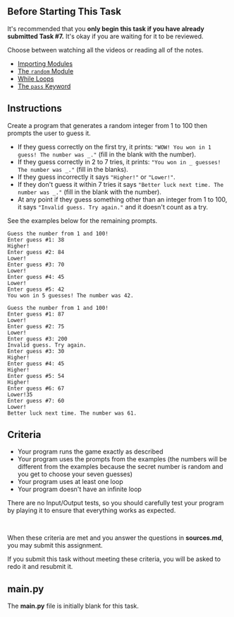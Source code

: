 ## Before Starting This Task

It's recommended that you **only begin this task if you have already submitted Task #7.** It's okay if you are waiting for it to be reviewed.

Choose between watching all the videos or reading all of the notes.

* [Importing Modules](https://github.com/Kitchener-Waterloo-Collegiate-and-VS/ICS3U/blob/main/Unit%201/1.27%20Importing%20Modules.md) 
* [The `random` Module](https://github.com/Kitchener-Waterloo-Collegiate-and-VS/ICS3U/blob/main/Unit%201/1.28%20The%20random%20Module.md) 
* [While Loops](https://github.com/Kitchener-Waterloo-Collegiate-and-VS/ICS3U/blob/main/Unit%201/1.29%20While%20Loops.md) 
* [The `pass` Keyword](https://github.com/Kitchener-Waterloo-Collegiate-and-VS/ICS3U/blob/main/Unit%201/1.30%20The%20pass%20Keyword.md)

## Instructions

Create a program that generates a random integer from 1 to 100 then prompts the user to guess it. 
* If they guess correctly on the first try, it prints: `"WOW! You won in 1 guess! The number was _."` (fill in the blank with the number).
* If they guess correctly in 2 to 7 tries, it prints: `"You won in _ guesses! The number was _."` (fill in the blanks).
* If they guess incorrectly it says `"Higher!"` or `"Lower!"`.
* If they don't guess it within 7 tries it says `"Better luck next time. The number was _."` (fill in the blank with the number).
* At any point if they guess something other than an integer from 1 to 100, it says `"Invalid guess. Try again."` and it doesn't count as a try.

See the examples below for the remaining prompts.

```
Guess the number from 1 and 100!
Enter guess #1: 38
Higher!
Enter guess #2: 84
Lower!
Enter guess #3: 70
Lower!
Enter guess #4: 45
Lower!
Enter guess #5: 42
You won in 5 guesses! The number was 42. 
```
```
Guess the number from 1 and 100!
Enter guess #1: 87
Lower!
Enter guess #2: 75
Lower!
Enter guess #3: 200
Invalid guess. Try again.
Enter guess #3: 30
Higher!
Enter guess #4: 45
Higher!
Enter guess #5: 54
Higher!
Enter guess #6: 67
Lower!35
Enter guess #7: 60
Lower!
Better luck next time. The number was 61.
```

## Criteria
* Your program runs the game exactly as described
* Your program uses the prompts from the examples (the numbers will be different from the examples because the secret number is random and you get to choose your seven guesses)
* Your program uses at least one loop
* Your program doesn't have an infinite loop

There are no Input/Output tests, so you should carefully test your program by playing it to ensure that everything works as expected.

&nbsp;&nbsp;

When these criteria are met and you answer the questions in **sources.md**, you may submit this assignment.

If you submit this task without meeting these criteria, you will be asked to redo it and resubmit it.

## main.py

The **main.py** file is initially blank for this task.
